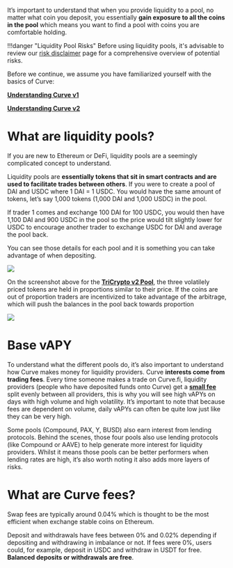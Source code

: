 It’s important to understand that when you provide liquidity to a pool, no matter what coin you deposit, you essentially **gain exposure to all the coins in the pool** which means you want to find a pool with coins you are comfortable holding.

!!!danger "Liquidity Pool Risks"
    Before using liquidity pools, it's advisable to review our [risk disclaimer](../resources/risks/pool.md) page for a comprehensive overview of potential risks.


Before we continue, we assume you have familiarized yourself with the basics of Curve:

[**Understanding Curve v1**](../base-features/understanding-curve.md)

[**Understanding Curve v2**](../base-features/understanding-crypto-pools.md)


# **What are liquidity pools?**

If you are new to Ethereum or DeFi, liquidity pools are a seemingly complicated concept to understand.

Liquidity pools are **essentially tokens that sit in smart contracts and are used to facilitate trades between others**. If you were to create a pool of DAI and USDC where 1 DAI = 1 USDC. You would have the same amount of tokens, let’s say 1,000 tokens (1,000 DAI and 1,000 USDC) in the pool.

If trader 1 comes and exchange 100 DAI for 100 USDC, you would then have 1,100 DAI and 900 USDC in the pool so the price would tilt slightly lower for USDC to encourage another trader to exchange USDC for DAI and average the pool back.

You can see those details for each pool and it is something you can take advantage of when depositing.

![](https://2254922201-files.gitbook.io/~/files/v0/b/gitbook-x-prod.appspot.com/o/spaces%2F-MFA0rQI3SzfbVFgp3Ic%2Fuploads%2Fd7dTKDeNENM7MoLMpmpC%2FScreen%20Shot%202022-11-14%20at%203.26.45%20AM.png?alt=media&token=ed5838c7-e4a9-408c-bccb-fc99af8d43e5)

On the screenshot above for the [**TriCrypto v2 Pool**](https://curve.fi/#/ethereum/pools/tricrypto2/deposit), the three volatilely priced tokens are held in proportions similar to their price. If the coins are out of proportion traders are incentivized to take advantage of the arbitrage, which will push the balances in the pool back towards proportion

![](https://2254922201-files.gitbook.io/~/files/v0/b/gitbook-x-prod.appspot.com/o/spaces%2F-MFA0rQI3SzfbVFgp3Ic%2Fuploads%2FdvMCRy7o4YBh8gBfkreP%2FScreen%20Shot%202022-11-14%20at%203.33.31%20AM.png?alt=media&token=a8a373dc-4c9e-4345-80f0-0679aee69415)

# **Base vAPY**

To understand what the different pools do, it’s also important to understand how Curve makes money for liquidity providers. Curve **interests come from trading fees**. Every time someone makes a trade on Curve.fi, liquidity providers (people who have deposited funds onto Curve) get a [**small fee**](../lp/understanding-curve-pools.md#what-are-curve-fees) split evenly between all providers, this is why you will see high vAPYs on days with high volume and high volatility. It’s important to note that because fees are dependent on volume, daily vAPYs can often be quite low just like they can be very high.

Some pools (Compound, PAX, Y, BUSD) also earn interest from lending protocols. Behind the scenes, those four pools also use lending protocols (like Compound or AAVE) to help generate more interest for liquidity providers. Whilst it means those pools can be better performers when lending rates are high, it’s also worth noting it also adds more layers of risks.

# **What are Curve fees?**

Swap fees are typically around 0.04% which is thought to be the most efficient when exchange stable coins on Ethereum.

Deposit and withdrawals have fees between 0% and 0.02% depending if depositing and withdrawing in imbalance or not. If fees were 0%, users could, for example, deposit in USDC and withdraw in USDT for free. **Balanced deposits or withdrawals are free**.
